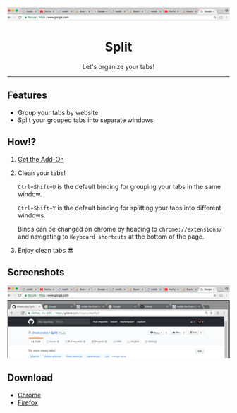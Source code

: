 
<div align="center">
<img src ="/resources/demo-cropped.gif" />
<h1>Split</h1>
<p>Let's organize your tabs!</p>
</div>

***

## Features

* Group your tabs by website
* Split your grouped tabs into separate windows

## How!?

1. [Get the Add-On](#download)

2. Clean your tabs!

   `Ctrl+Shift+U` is the default binding for grouping your tabs in the same window.
   
   `Ctrl+Shift+Y` is the default binding for splitting your tabs into different windows.
   
   Binds can be changed on chrome by heading to `chrome://extensions/` and navigating to `Keyboard shortcuts` at the bottom of the page.

3. Enjoy clean tabs :sunglasses:

## Screenshots

<img src ="/resources/demo-cropped.gif" />
<img src ="/resources/split-demo-2.gif" />

## Download

- [Chrome](https://chrome.google.com/webstore/detail/ciecejffdkblaamifhhipafgjmlgehpd)
- [Firefox](https://addons.mozilla.org/en-US/firefox/addon/split-app/)
